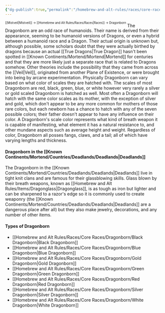 ```yaml
---
{"dg-publish":true,"permalink":"/homebrew-and-alt-rules/races/core-races/dragonborn/dragonborn/"}
---
```


<sup><sup>[[Mistveil\|Mistveil]] → [[Homebrew and Alt Rules/Races/Races\|Races]] → Dragonborn</sup></sup>
The Dragonborn are an odd race of humanoids. Their name is derived from their appearance, seeming to be humanoid versions of Dragons, or even a hybrid between a humanoid race and a Dragon. Their actual origin is unknown but, although possible, some scholars doubt that they were actually birthed by dragons because an actual [[True Dragons\|True Dragon]] hasn't been spotted in [[Known Continents/Mortend/Mortend\|Mortend]] for centuries and that they are more likely just a separate race that is related to Dragons somehow. Other theories include the possibility that they came from across the [[Veil\|Veil]], originated from another Plane of Existence, or were brought into being by arcane experimentation.  Physically Dragonborn can vary based on what color of scales they are hatched with. The scales of most Dragonborn are red, black, green, blue, or white however very rarely a silver or gold scaled Dragonborn is hatched as well. Most often a Dragonborn will hatch with the same color scales as its mother, with the exception of silver and gold, which don't appear to be any more common for mothers of those rare colors, but each newborn has a chance to hatch with any of the seven possible colors; their father doesn't appear to have any influence on their color. A Dragonborn's scale color represents what kind of breath weapon it is capable of manifesting, what element it has a natural resistance to, and other mundane aspects such as average height and weight. Regardless of color, Dragonborn all posses fangs, claws, and a tail; all of which have varying lengths and thickness.
#### Dragonborn in the [[Known Continents/Mortend/Countries/Deadlands/Deadlands\|Deadlands]]
The Dragonborn in the [[Known Continents/Mortend/Countries/Deadlands/Deadlands\|Deadlands]] live in tight knit clans and are famous for their glassblowing skills. Glass blown by their breath weapons, known as [[Homebrew and Alt Rules/Items/Dragonglass\|Dragonglass]], is as tough as iron but lighter and can be sharpened to a razor's edge so it is commonly used to create weaponry (the [[Known Continents/Mortend/Countries/Deadlands/Deadlands\|Deadlands]] are a dangerous place after all) but they also make jewelry, decorations, and any number of other items.
<br>
#### Types of Dragonborn
- [[Homebrew and Alt Rules/Races/Core Races/Dragonborn/Black Dragonborn\|Black Dragonborn]]
- [[Homebrew and Alt Rules/Races/Core Races/Dragonborn/Blue Dragonborn\|Blue Dragonborn]]
- [[Homebrew and Alt Rules/Races/Core Races/Dragonborn/Gold Dragonborn\|Gold Dragonborn]]
- [[Homebrew and Alt Rules/Races/Core Races/Dragonborn/Green Dragonborn\|Green Dragonborn]]
- [[Homebrew and Alt Rules/Races/Core Races/Dragonborn/Red Dragonborn\|Red Dragonborn]]
- [[Homebrew and Alt Rules/Races/Core Races/Dragonborn/Silver Dragonborn\|Silver Dragonborn]]
- [[Homebrew and Alt Rules/Races/Core Races/Dragonborn/White Dragonborn\|White Dragonborn]]